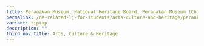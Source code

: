 ```yaml
---
title: Peranakan Museum, National Heritage Board, Peranakan Museum (Chinese)
permalink: /ne-related-lj-for-students/arts-culture-and-heritage/perankan-museum-chinese/
variant: tiptap
description: ""
third_nav_title: Arts, Culture & Heritage
---
```

